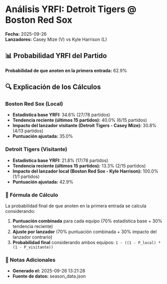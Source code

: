# Análisis YRFI: Detroit Tigers @ Boston Red Sox

**Fecha:** 2025-09-26  
**Lanzadores:** Casey Mize (V) vs Kyle Harrison (L)

## 📊 Probabilidad YRFI del Partido

**Probabilidad de que anoten en la primera entrada:** 62.9%

## 🔍 Explicación de los Cálculos

### Boston Red Sox (Local)
- **Estadística base YRFI:** 34.6% (27/78 partidos)
- **Tendencia reciente (últimos 15 partidos):** 40.0% (6/15 partidos)
- **Impacto del lanzador visitante (Detroit Tigers - Casey Mize):** 30.8% (4/13 partidos)
- **Puntuación ajustada:** 35.0%

### Detroit Tigers (Visitante)
- **Estadística base YRFI:** 21.8% (17/78 partidos)
- **Tendencia reciente (últimos 15 partidos):** 13.3% (2/15 partidos)
- **Impacto del lanzador local (Boston Red Sox - Kyle Harrison):** 100.0% (1/1 partidos)
- **Puntuación ajustada:** 42.9%

### 📝 Fórmula de Cálculo

La probabilidad final de que anoten en la primera entrada se calcula considerando:
1. **Puntuación combinada** para cada equipo (70% estadística base + 30% tendencia reciente)
2. **Ajuste por lanzador** (70% puntuación combinada + 30% impacto del lanzador contrario)
3. **Probabilidad final** considerando ambos equipos: `1 - ((1 - P_local) * (1 - P_visitante))`

### 📌 Notas Adicionales

- **Generado el:** 2025-09-26 13:21:28
- **Fuente de datos:** season_data.json
